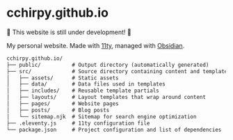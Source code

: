# cchirpy.github.io

🚧 This website is still under development! 🚧

My personal website. Made with [11ty](https://www.11ty.dev/docs/), managed with [Obsidian](https://obsidian.md).

```md
cchirpy.github.io/
├── public/          # Output directory (automatically generated)
├── src/             # Source directory containing content and templates
│   ├── assets/      # Static assets
│   ├── data/        # Data files used in templates
│   ├── includes/    # Reusable template partials
│   ├── layouts/     # Layout templates that wrap around content
│   ├── pages/       # Website pages
│   ├── posts/       # Blog posts
│   └── sitemap.njk  # Sitemap for search engine optimization
├── .eleventy.js     # 11ty configuration file
└── package.json     # Project configuration and list of dependencies
```
